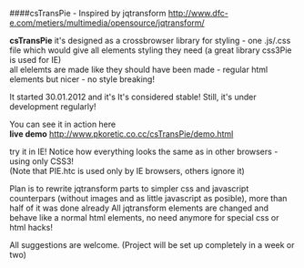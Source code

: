 ####csTransPie - Inspired by jqtransform  http://www.dfc-e.com/metiers/multimedia/opensource/jqtransform/ 


**csTransPie**
it's designed as a crossbrowser library for styling - one .js/.css file which would give all elements styling they need
(a great library css3Pie is used for IE)  
all elelemts are made like they should have been made - regular html elements but nicer - no style breaking!

It started 30.01.2012 and it's It's considered stable! Still, it's under development regularly!

You can see it in action here  
**live demo** http://www.pkoretic.co.cc/csTransPie/demo.html  

try it in IE! Notice how everything looks the same as in other browsers - using only CSS3!  
(Note that PIE.htc is used only by IE browsers, others ignore it)

Plan is to rewrite jqtransform parts to simpler css and javascript counterpars (without images and as little javascript as posible), more than half of it was done already
All jqtransform elements are changed and behave like a normal html elements, no need anymore for special css or html hacks!

All suggestions are welcome.
(Project will be set up completely in a week or two)
